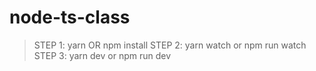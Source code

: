 # node-ts-class

> STEP 1: yarn OR npm install
> STEP 2: yarn watch or npm run watch
> STEP 3: yarn dev or npm run dev
